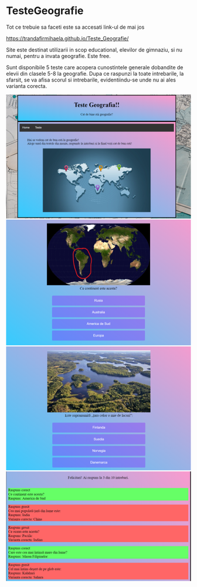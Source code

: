 # TesteGeografie

Tot ce trebuie sa faceti este sa accesati link-ul de mai jos

https://trandafirmihaela.github.io/Teste_Geografie/

Site este destinat utilizarii in scop educational, elevilor de gimnaziu, si nu numai, pentru a invata geografie. Este free.

Sunt disponibile 5 teste care acopera cunostintele generale dobandite de elevii din clasele 5-8 la geografie.
Dupa ce raspunzi la toate intrebarile, la sfarsit, se va afisa scorul si intrebarile, evidentiindu-se unde nu ai ales varianta corecta.

![Image of Home](PrintScreen/home.PNG)
![Image of intrebare_1](PrintScreen/test_intrebare.PNG)
![Image of intrebare_2](PrintScreen/test_intrebare_2.PNG)
![Image of final](PrintScreen/test_final.PNG)
